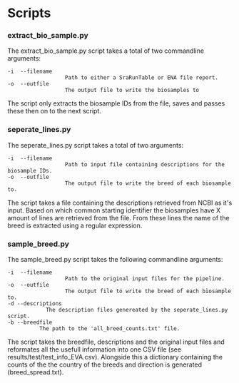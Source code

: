 # Scripts

### extract_bio_sample.py

The extract_bio_sample.py script takes a total of two commandline arguments:

    -i  --filename 
                      Path to either a SraRunTable or ENA file report.
    -o  --outfile 
                      The output file to write the biosamples to

The script only extracts the biosample IDs from the file, saves and passes these then on to the next script.

### seperate_lines.py

The seperate_lines.py script takes a total of two arguments:

    -i  --filename 
                      Path to input file containing descriptions for the biosample IDs.
    -o  --outfile 
                      The output file to write the breed of each biosample to.

The script takes a file containing the descriptions retrieved from NCBI as it's input. Based on which common starting identifier the biosamples have X amount of lines are retrieved from the file. From these lines the name of the breed is extracted using a regular expression.

### sample_breed.py

The sample_breed.py script takes the following commandline arguments:

    -i  --filename 
                      Path to the original input files for the pipeline.
    -o  --outfile 
                      The output file to write the breed of each biosample to.
    -d --descriptions
    	        The description files genereated by the seperate_lines.py script.
    -b --breedfile
              The path to the 'all_breed_counts.txt' file.

The script takes the breedfile, descriptions and the original input files and reformates all the usefull information into one CSV file (see results/test/test_info_EVA.csv). Alongside this a dictionary containing the counts of the the country of the breeds and direction is generated (breed_spread.txt). 